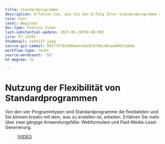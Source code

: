 ```yaml
---
title: Standardprogramme
description: Erfahren Sie, wie Sie den Erfolg Ihrer Standardprogramme erstellen und messen können.
role: User
level: Beginner
doc-type: Feature Video
last-substantial-update: 2023-06-28T00:00:00Z
jira: KT-13262
thumbnail: 3420137.jpeg
source-git-commit: 895775703480de4c0deb7d74bc401ee08672ab8e
workflow-type: tm+mt
source-wordcount: '53'
ht-degree: 3%

---
```



# Nutzung der Flexibilität von Standardprogrammen


Von den vier Programmtypen sind Standardprogramme die flexibelsten und Sie können kreativ mit dem, was zu erstellen ist, arbeiten.
Erfahren Sie mehr über zwei gängige Anwendungsfälle: Webformulare und Paid-Media-Lead-Generierung.

>[!VIDEO](https://video.tv.adobe.com/v/3420137?learn=on)
